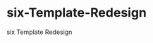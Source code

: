 # six-Template-Redesign
six Template Redesign
<!-- trigger workflow -->
<!-- Comment added to trigger GitHub Actions workflow and verify Copilot integration -->
